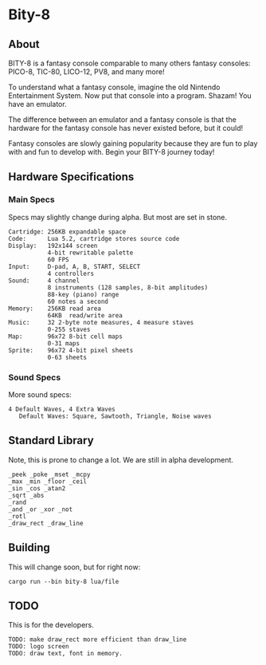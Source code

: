 # Bity-8

## About
BITY-8 is a fantasy console comparable to many others fantasy consoles: PICO-8,
TIC-80, LICO-12, PV8, and many more!

To understand what a fantasy console, imagine the old Nintendo Entertainment
System. Now put that console into a program. Shazam! You have an emulator.

The difference between an emulator and a fantasy console is that the
hardware for the fantasy console has never existed before, but it could!

Fantasy consoles are slowly gaining popularity because they are fun to play
with and fun to develop with. Begin your BITY-8 journey today!

## Hardware Specifications
### Main Specs
Specs may slightly change during alpha. But most are set in stone.
```
Cartridge: 256KB expandable space
Code:      Lua 5.2, cartridge stores source code
Display:   192x144 screen
           4-bit rewritable palette
           60 FPS
Input:     D-pad, A, B, START, SELECT
           4 controllers
Sound:     4 channel
           8 instruments (128 samples, 8-bit amplitudes)
           88-key (piano) range
           60 notes a second
Memory:    256KB read area
           64KB  read/write area
Music:     32 2-byte note measures, 4 measure staves
           0-255 staves
Map:       96x72 8-bit cell maps
           0-31 maps
Sprite:    96x72 4-bit pixel sheets
           0-63 sheets
```

### Sound Specs
More sound specs:
```
4 Default Waves, 4 Extra Waves
   Default Waves: Square, Sawtooth, Triangle, Noise waves
```

## Standard Library
Note, this is prone to change a lot. We are still in alpha development.

```
_peek _poke _mset _mcpy
_max _min _floor _ceil
_sin _cos _atan2
_sqrt _abs
_rand
_and _or _xor _not
_rotl
_draw_rect _draw_line
```

## Building
This will change soon, but for right now:
```
cargo run --bin bity-8 lua/file
```

## TODO
This is for the developers.

```
TODO: make draw_rect more efficient than draw_line
TODO: logo screen
TODO: draw text, font in memory.
```
